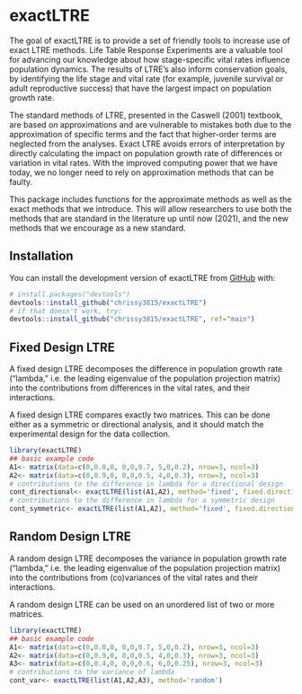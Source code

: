 
<!-- README.md is generated from README.Rmd. Please edit that file -->

# exactLTRE

<!-- badges: start -->
<!-- badges: end -->

The goal of exactLTRE is to provide a set of friendly tools to increase
use of exact LTRE methods. Life Table Response Experiments are a
valuable tool for advancing our knowledge about how stage-specific vital
rates influence population dynamics. The results of LTRE’s also inform
conservation goals, by identifying the life stage and vital rate (for
example, juvenile survival or adult reproductive success) that have the
largest impact on population growth rate.

The standard methods of LTRE, presented in the Caswell (2001) textbook,
are based on approximations and are vulnerable to mistakes both due to
the approximation of specific terms and the fact that higher-order terms
are neglected from the analyses. Exact LTRE avoids errors of
interpretation by directly calculating the impact on population growth
rate of differences or variation in vital rates. With the improved
computing power that we have today, we no longer need to rely on
approximation methods that can be faulty.

This package includes functions for the approximate methods as well as
the exact methods that we introduce. This will allow researchers to use
both the methods that are standard in the literature up until now
(2021), and the new methods that we encourage as a new standard.

## Installation

You can install the development version of exactLTRE from
[GitHub](https://github.com/) with:

``` r
# install.packages("devtools")
devtools::install_github("chrissy3815/exactLTRE")
# if that doesn't work, try:
devtools::install_github("chrissy3815/exactLTRE", ref="main")
```

## Fixed Design LTRE

A fixed design LTRE decomposes the difference in population growth rate
(“lambda,” i.e. the leading eigenvalue of the population projection
matrix) into the contributions from differences in the vital rates, and
their interactions.

A fixed design LTRE compares exactly two matrices. This can be done
either as a symmetric or directional analysis, and it should match the
experimental design for the data collection.

``` r
library(exactLTRE)
## basic example code
A1<- matrix(data=c(0,0.8,0, 0,0,0.7, 5,0,0.2), nrow=3, ncol=3)
A2<- matrix(data=c(0,0.9,0, 0,0,0.5, 4,0,0.3), nrow=3, ncol=3)
# contributions to the difference in lambda for a directional design
cont_directional<- exactLTRE(list(A1,A2), method='fixed', fixed.directional=TRUE) 
# contributions to the difference in lambda for a symmetric design
cont_symmetric<- exactLTRE(list(A1,A2), method='fixed', fixed.directional=FALSE)
```

## Random Design LTRE

A random design LTRE decomposes the variance in population growth rate
(“lambda,” i.e. the leading eigenvalue of the population projection
matrix) into the contributions from (co)variances of the vital rates and
their interactions.

A random design LTRE can be used on an unordered list of two or more
matrices.

``` r
library(exactLTRE)
## basic example code
A1<- matrix(data=c(0,0.8,0, 0,0,0.7, 5,0,0.2), nrow=3, ncol=3)
A2<- matrix(data=c(0,0.9,0, 0,0,0.5, 4,0,0.3), nrow=3, ncol=3)
A3<- matrix(data=c(0,0.4,0, 0,0,0.6, 6,0,0.25), nrow=3, ncol=3)
# contributions to the variance of lambda
cont_var<- exactLTRE(list(A1,A2,A3), method='random')
```

<!-- What is special about using `README.Rmd` instead of just `README.md`? You can include R chunks like so: -->
<!-- ```{r cars} -->
<!-- summary(cars) -->
<!-- ``` -->
<!-- You'll still need to render `README.Rmd` regularly, to keep `README.md` up-to-date. `devtools::build_readme()` is handy for this. You could also use GitHub Actions to re-render `README.Rmd` every time you push. An example workflow can be found here: <https://github.com/r-lib/actions/tree/v1/examples>. -->
<!-- You can also embed plots, for example: -->
<!-- ```{r pressure, echo = FALSE} -->
<!-- plot(pressure) -->
<!-- ``` -->
<!-- In that case, don't forget to commit and push the resulting figure files, so they display on GitHub and CRAN. -->

